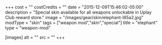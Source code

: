 +++
cost = ""
costCredits = ""
date = "2015-12-09T15:46:02-05:00"
description = "Special skin available for all weapons unlockable in Uplay Club reward store."
image = "/images/gear/skin/elephant-l85a2.jpg"
modType = "skin"
tags = ["weapon mod","skin","special"]
title = "elephant"
type = "weapon-mod"

[images]
  alt = ""
  src = ""
+++
